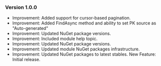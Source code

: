 ### Version 1.0.0

- Improvement: Added support for cursor-based pagination.
- Improvement: Added FindAsync method and ability to set PK source as "Auto-generated"
- Improvement: Updated NuGet package versions.
- Improvement: Included module help topic.
- Improvement: Updated NuGet package versions.
- Improvement: Updated module NuGet packages infrastructure.
- Improvement: Updated NuGet packages to latest stables.
New Feature: Initial release.
